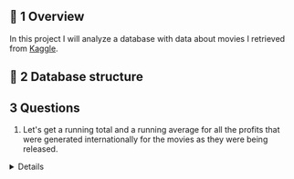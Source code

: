 ## 📌 1 Overview

In this project I will analyze a database with data about movies I retrieved from [Kaggle](https://www.kaggle.com/datasets/shahjhanalam/movie-data-analytics-dataset?resource=download).

## 📐 2 Database structure



## 3 Questions

1. Let's get a running total and a running average for all the profits that were generated internationally for the movies as they were being released.
   
<details>

  <summary>Details</summary>
  

```
XXX
```
Code

```sql
SELECT movie_id, 
worldwide AS revenue,
SUM(worldwide) OVER (ORDER BY movie_id) AS cumulative_revenue,
AVG (worldwide) OVER (ORDER BY movie_id) AS cumulative_avg_revenue
FROM earning; 

```

<details>

